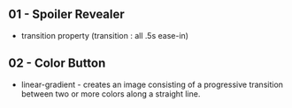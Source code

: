## 01 - Spoiler Revealer
* transition property 
  (transition : all .5s ease-in)


## 02 - Color Button
* linear-gradient - creates an image consisting of a progressive transition between two or more colors along a straight line.